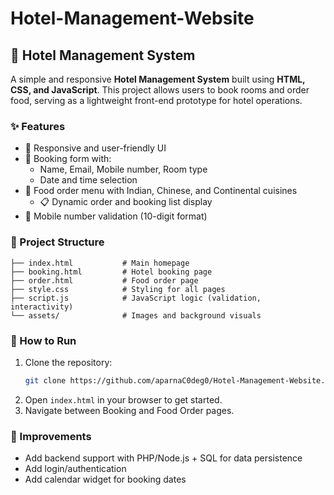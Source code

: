 # Hotel-Management-Website

## 🏨 Hotel Management System

A simple and responsive **Hotel Management System** built using **HTML, CSS, and JavaScript**. This project allows users to book rooms and order food, serving as a lightweight front-end prototype for hotel operations.

### ✨ Features

- 📱 Responsive and user-friendly UI
- 🧾 Booking form with:
  - Name, Email, Mobile number, Room type
  - Date and time selection
- 🍛 Food order menu with Indian, Chinese, and Continental cuisines
  - 📋 Dynamic order and booking list display
- 🔐 Mobile number validation (10-digit format)

### 📁 Project Structure

```
├── index.html           # Main homepage
├── booking.html         # Hotel booking page
├── order.html           # Food order page
├── style.css            # Styling for all pages
├── script.js            # JavaScript logic (validation, interactivity)
└── assets/              # Images and background visuals
```

### 🚀 How to Run

1. Clone the repository:
   ```bash
   git clone https://github.com/aparnaC0deg0/Hotel-Management-Website.git
   ```
2. Open `index.html` in your browser to get started.
3. Navigate between Booking and Food Order pages.

### 📌 Improvements

- Add backend support with PHP/Node.js + SQL for data persistence
- Add login/authentication
- Add calendar widget for booking dates
